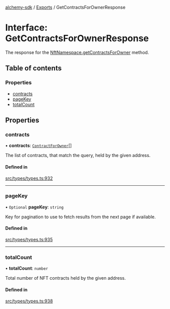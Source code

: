 [alchemy-sdk](../README.md) / [Exports](../modules.md) / GetContractsForOwnerResponse

# Interface: GetContractsForOwnerResponse

The response for the [NftNamespace.getContractsForOwner](../classes/NftNamespace.md#getcontractsforowner) method.

## Table of contents

### Properties

- [contracts](GetContractsForOwnerResponse.md#contracts)
- [pageKey](GetContractsForOwnerResponse.md#pagekey)
- [totalCount](GetContractsForOwnerResponse.md#totalcount)

## Properties

### contracts

• **contracts**: [`ContractForOwner`](ContractForOwner.md)[]

The list of contracts, that match the query, held by the given address.

#### Defined in

[src/types/types.ts:932](https://github.com/alchemyplatform/alchemy-sdk-js/blob/dc20ee4/src/types/types.ts#L932)

___

### pageKey

• `Optional` **pageKey**: `string`

Key for pagination to use to fetch results from the next page if available.

#### Defined in

[src/types/types.ts:935](https://github.com/alchemyplatform/alchemy-sdk-js/blob/dc20ee4/src/types/types.ts#L935)

___

### totalCount

• **totalCount**: `number`

Total number of NFT contracts held by the given address.

#### Defined in

[src/types/types.ts:938](https://github.com/alchemyplatform/alchemy-sdk-js/blob/dc20ee4/src/types/types.ts#L938)
